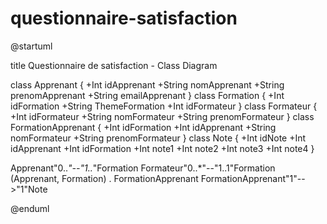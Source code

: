 # questionnaire-satisfaction

@startuml

  title Questionnaire de satisfaction - Class Diagram

class Apprenant {
  +Int idApprenant
  +String nomApprenant
  +String prenomApprenant
  +String emailApprenant
}
class Formation {
  +Int idFormation
  +String ThemeFormation
  +Int idFormateur
}
class Formateur {
  +Int idFormateur
  +String nomFormateur
  +String prenomFormateur
}
class FormationApprenant {
  +Int idFormation
  +Int idApprenant
  +String nomFormateur
  +String prenomFormateur
}
class Note {
  +Int idNote
  +Int idApprenant
  +Int idFormation
  +Int note1
  +Int note2
  +Int note3
  +Int note4
}

Apprenant"0..*"--"1..*"Formation
Formateur"0..*"--"1..1"Formation
(Apprenant, Formation) . FormationApprenant
FormationApprenant"1"-->"1"Note

@enduml
